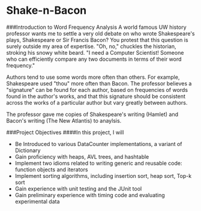 # Shake-n-Bacon
###Introduction to Word Frequency Analysis
A world famous UW history professor wants me to settle a very old debate on who wrote Shakespeare's plays, Shakespeare or Sir Francis Bacon? You protest that this question is surely outside my area of expertise. "Oh, no," chuckles the historian, stroking his snowy white beard. "I need a Computer Scientist! Someone who can efficiently compare any two documents in terms of their word frequency."

Authors tend to use some words more often than others. For example, Shakespeare used "thou" more often than Bacon. The professor believes a "signature" can be found for each author, based on frequencies of words found in the author's works, and that this signature should be consistent across the works of a particular author but vary greatly between authors.

The professor gave me copies of Shakespeare's writing (Hamlet) and Bacon's writing (The New Atlantis) to anaylsis.

###Project Objectives
####In this project, I will
- Be Introduced to various DataCounter implementations, a variant of Dictionary
- Gain proficiency with heaps, AVL trees, and hashtable
- Implement two idioms related to writing generic and reusable code: function objects and iterators
- Implement sorting algorithms, including insertion sort, heap sort, Top-k sort
- Gain experience with unit testing and the JUnit tool
- Gain preliminary experience with timing code and evaluating experimental data
